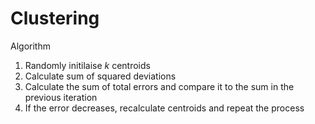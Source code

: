 # Clustering 

Algorithm
1. Randomly initilaise $k$ centroids
2. Calculate sum of squared deviations
3. Calculate the sum of total errors and compare it to the sum in the previous iteration
4. If the error decreases, recalculate centroids and repeat the process
